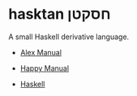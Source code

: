 # hasktan חסקטן

A small Haskell derivative language.

+ [Alex Manual](https://haskell-alex.readthedocs.io/en/latest/introduction.html)

+ [Happy Manual](https://haskell-happy.readthedocs.io/en/latest/using.html)

+ [Haskell](https://www.haskell.org/)
